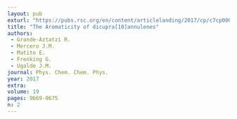 ```yaml
---
layout: pub
exturl: "https://pubs.rsc.org/en/content/articlelanding/2017/cp/c7cp00092h#!divAbstract"
title: "The Aromaticity of dicupra[10]annulenes"
authors:
 - Grande-Aztatzi R.
 - Mercero J.M.
 - Matito E.
 - Frenking G.
 - Ugalde J.M.
journal: Phys. Chem. Chem. Phys.
year: 2017
extra: 
volume: 19
pages: 9669-9675
n: 2
---
```

